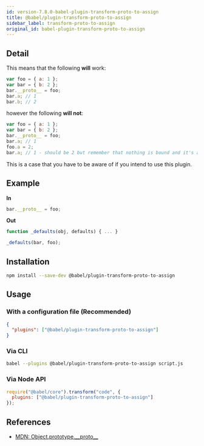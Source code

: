 ```yaml
---
id: version-7.8.0-babel-plugin-transform-proto-to-assign
title: @babel/plugin-transform-proto-to-assign
sidebar_label: transform-proto-to-assign
original_id: babel-plugin-transform-proto-to-assign
---
```


## Detail

This means that the following **will** work:

```javascript
var foo = { a: 1 };
var bar = { b: 2 };
bar.__proto__ = foo;
bar.a; // 1
bar.b; // 2
```

however the following **will not**:

```javascript
var foo = { a: 1 };
var bar = { b: 2 };
bar.__proto__ = foo;
bar.a; // 1
foo.a = 2;
bar.a; // 1 - should be 2 but remember that nothing is bound and it's a straight copy
```

This is a case that you have to be aware of if you intend to use this plugin.

## Example

**In**

```javascript
bar.__proto__ = foo;
```

**Out**

```javascript
function _defaults(obj, defaults) { ... }

_defaults(bar, foo);
```

## Installation

```sh
npm install --save-dev @babel/plugin-transform-proto-to-assign
```

## Usage

### With a configuration file (Recommended)

```json
{
  "plugins": ["@babel/plugin-transform-proto-to-assign"]
}
```

### Via CLI

```sh
babel --plugins @babel/plugin-transform-proto-to-assign script.js
```

### Via Node API

```javascript
require("@babel/core").transform("code", {
  plugins: ["@babel/plugin-transform-proto-to-assign"]
});
```

## References

* [MDN: Object.prototype.\_\_proto\_\_](https://developer.mozilla.org/en-US/docs/Web/JavaScript/Reference/Global_Objects/Object/proto)

